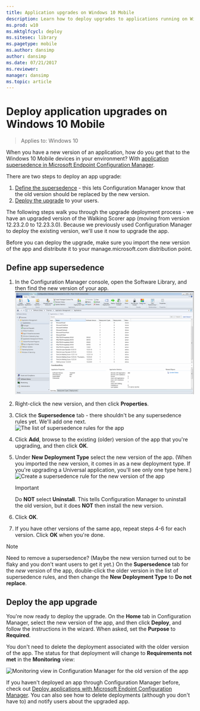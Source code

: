 ```yaml
---
title: Application upgrades on Windows 10 Mobile
description: Learn how to deploy upgrades to applications running on Windows 10 Mobile.
ms.prod: w10
ms.mktglfcycl: deploy
ms.sitesec: library
ms.pagetype: mobile
ms.author: dansimp
author: dansimp
ms.date: 07/21/2017
ms.reviewer: 
manager: dansimp
ms.topic: article
---
```

# Deploy application upgrades on Windows 10 Mobile

> Applies to: Windows 10

When you have a new version of an application, how do you get that to the Windows 10 Mobile devices in your environment? With  [application supersedence in Microsoft Endpoint Configuration Manager](/configmgr/apps/deploy-use/revise-and-supersede-applications#application-supersedence).

There are two steps to deploy an app upgrade:

1. [Define the supersedence](#define-app-supersedence) - this lets Configuration Manager know that the old version should be replaced by the new version.
2. [Deploy the upgrade](#deploy-the-app-upgrade) to your users.

The following steps walk you through the upgrade deployment process - we have an upgraded version of the Walking Scorer app (moving from version 12.23.2.0 to 12.23.3.0). Because we previously used Configuration Manager to deploy the existing version, we'll use it now to upgrade the app. 

Before you can deploy the upgrade, make sure you import the new version of the app and distribute it to your manage.microsoft.com distribution point.



## Define app supersedence

1. In the Configuration Manager console, open the Software Library, and then find the new version of your app.
   ![The Software Library in Configuration Manager](media/app-upgrade-cm-console.png)

2. Right-click the new version, and then click **Properties**.
3. Click the **Supersedence** tab - there shouldn't be any supersedence rules yet. We'll add one next.
   ![The list of supersedence rules for the app](media/app-upgrade-no-supersedence.png)

4. Click **Add**, browse to the existing (older) version of the app that you're upgrading, and then click **OK**.
5. Under **New Deployment Type** select the new version of the app. (When you imported the new version, it comes in as a new deployment type. If you're upgrading a Universal application, you'll see only one type here.)
   ![Create a supersedence rule for the new version of the app](media/app-upgrade-supersede-deploy-type.png)
   > [!IMPORTANT]
   > Do **NOT** select **Uninstall**. This tells Configuration Manager to uninstall the old version, but it does **NOT** then install the new version.

6. Click **OK**.
7. If you have other versions of the same app, repeat steps 4-6 for each version. Click **OK** when you're done.

> [!NOTE]
> Need to remove a supersedence? (Maybe the new version turned out to be flaky and you don't want users to get it yet.) On the **Supersedence** tab for the *new* version of the app, double-click the older version in the list of supersedence rules, and then change the **New Deployment Type** to **Do not replace**.

## Deploy the app upgrade

You're now ready to deploy the upgrade. On the **Home** tab in Configuration Manager, select the new version of the app, and then click **Deploy**, and follow the instructions in the wizard. When asked, set the **Purpose** to **Required**.

You don't need to delete the deployment associated with the older version of the app. The status for that deployment will change to **Requirements not met** in the **Monitoring** view:

![Monitoring view in Configuration Manager for the old version of the app](media/app-upgrade-old-version.png)

If you haven't deployed an app through Configuration Manager before, check out [Deploy applications with Microsoft Endoint Configuration Manager](/configmgr/apps/deploy-use/deploy-applications). You can also see how to delete deployments (although you don't have to) and notify users about the upgraded app.
